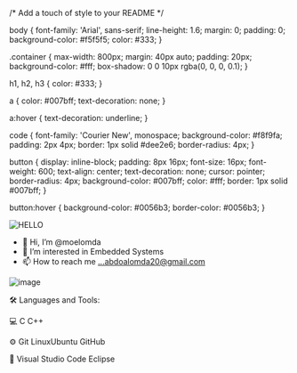 /* Add a touch of style to your README */

body {
  font-family: 'Arial', sans-serif;
  line-height: 1.6;
  margin: 0;
  padding: 0;
  background-color: #f5f5f5;
  color: #333;
}

.container {
  max-width: 800px;
  margin: 40px auto;
  padding: 20px;
  background-color: #fff;
  box-shadow: 0 0 10px rgba(0, 0, 0, 0.1);
}

h1, h2, h3 {
  color: #333;
}

a {
  color: #007bff;
  text-decoration: none;
}

a:hover {
  text-decoration: underline;
}

code {
  font-family: 'Courier New', monospace;
  background-color: #f8f9fa;
  padding: 2px 4px;
  border: 1px solid #dee2e6;
  border-radius: 4px;
}

button {
  display: inline-block;
  padding: 8px 16px;
  font-size: 16px;
  font-weight: 600;
  text-align: center;
  text-decoration: none;
  cursor: pointer;
  border-radius: 4px;
  background-color: #007bff;
  color: #fff;
  border: 1px solid #007bff;
}

button:hover {
  background-color: #0056b3;
  border-color: #0056b3;
}




![HELLO](https://github.com/moelomda/moelomda/assets/88937815/dc41034c-27af-4b7a-8f4f-c110c33dc442)
- 👋 Hi, I’m @moelomda
- 👀 I’m interested in Embedded Systems 
- 📫 How to reach me ...abdoalomda20@gmail.com


![image](https://github.com/moelomda/moelomda/assets/88937815/f64d7b90-59ea-4963-b800-41dc78137bd6)


<!---
moelomda/moelomda is a ✨ special ✨ repository because its `README.md` (this file) appears on your GitHub profile.
You can click the Preview link to take a look at your changes.
--->
🛠️ Languages and Tools:

💻    C C++

⚙️   Git LinuxUbuntu GitHub 

🔧   Visual Studio Code Eclipse

